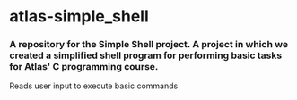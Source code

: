 # atlas-simple_shell
### A repository for the Simple Shell project. A project in which we created a simplified shell program for performing basic tasks for Atlas' C programming course.
Reads user input to execute basic commands